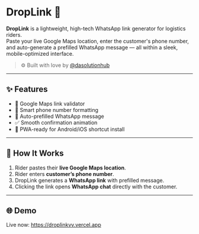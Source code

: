 # DropLink 🚀

**DropLink** is a lightweight, high-tech WhatsApp link generator for logistics riders.  
Paste your live Google Maps location, enter the customer's phone number, and auto-generate a prefilled WhatsApp message — all within a sleek, mobile-optimized interface.

> ⚙️ Built with love by [@dasolutionhub](https://github.com/dasolutionhub)

---

## ✨ Features

- 📍 Google Maps link validator  
- 📱 Smart phone number formatting  
- 💬 Auto-prefilled WhatsApp message  
- ✅ Smooth confirmation animation  
- 📲 PWA-ready for Android/iOS shortcut install

---

## 🧪 How It Works

1. Rider pastes their **live Google Maps location**.
2. Rider enters **customer’s phone number**.
3. DropLink generates a **WhatsApp link** with prefilled message.
4. Clicking the link opens **WhatsApp chat** directly with the customer.

---

## 🌐 Demo

Live now: https://droplinkvv.vercel.app
